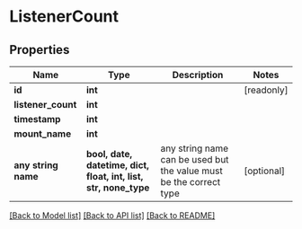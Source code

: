 # ListenerCount


## Properties
Name | Type | Description | Notes
------------ | ------------- | ------------- | -------------
**id** | **int** |  | [readonly] 
**listener_count** | **int** |  | 
**timestamp** | **int** |  | 
**mount_name** | **int** |  | 
**any string name** | **bool, date, datetime, dict, float, int, list, str, none_type** | any string name can be used but the value must be the correct type | [optional]

[[Back to Model list]](../README.md#documentation-for-models) [[Back to API list]](../README.md#documentation-for-api-endpoints) [[Back to README]](../README.md)


